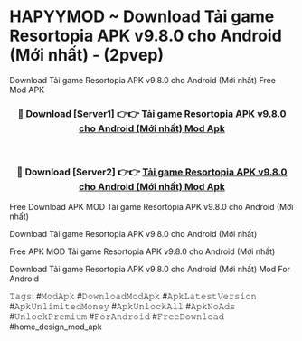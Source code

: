 # HAPYYMOD ~ Download Tải game Resortopia APK v9.8.0 cho Android (Mới nhất) - (2pvep)
Download Tải game Resortopia APK v9.8.0 cho Android (Mới nhất) Free Mod APK

<div align="center">
<h3>🔴 Download [Server1] 👉👉 <a href="https://apk-comot.site?title=Tải_game_Resortopia_APK_v9.8.0_cho_Android_(Mới_nhất)">Tải game Resortopia APK v9.8.0 cho Android (Mới nhất) Mod Apk</a></h3><br>

<h3>🔴 Download [Server2] 👉👉 <a href="https://apk-comot.site?title=Tải_game_Resortopia_APK_v9.8.0_cho_Android_(Mới_nhất)">Tải game Resortopia APK v9.8.0 cho Android (Mới nhất) Mod Apk</a></h3>
</div>


Free Download APK MOD Tải game Resortopia APK v9.8.0 cho Android (Mới nhất)

Download Tải game Resortopia APK v9.8.0 cho Android (Mới nhất) 

Free APK MOD Tải game Resortopia APK v9.8.0 cho Android (Mới nhất) 

Download Tải game Resortopia APK v9.8.0 cho Android (Mới nhất) Mod For Android

𝚃𝚊𝚐𝚜: #𝙼𝚘𝚍𝙰𝚙𝚔 #𝙳𝚘𝚠𝚗𝚕𝚘𝚊𝚍𝙼𝚘𝚍𝙰𝚙𝚔 #𝙰𝚙𝚔𝙻𝚊𝚝𝚎𝚜𝚝𝚅𝚎𝚛𝚜𝚒𝚘𝚗 #𝙰𝚙𝚔𝚄𝚗𝚕𝚒𝚖𝚒𝚝𝚎𝚍𝙼𝚘𝚗𝚎𝚢 #𝙰𝚙𝚔𝚄𝚗𝚕𝚘𝚌𝚔𝙰𝚕𝚕 #𝙰𝚙𝚔𝙽𝚘𝙰𝚍𝚜 #𝚄𝚗𝚕𝚘𝚌𝚔𝙿𝚛𝚎𝚖𝚒𝚞𝚖 #𝙵𝚘𝚛𝙰𝚗𝚍𝚛𝚘𝚒𝚍 #𝙵𝚛𝚎𝚎𝙳𝚘𝚠𝚗𝚕𝚘𝚊𝚍 #home_design_mod_apk